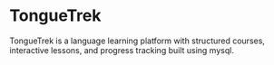 # TongueTrek
TongueTrek is a language learning platform with structured courses, interactive lessons, and progress tracking built using mysql.

